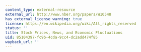 ```yaml
---
content_type: external-resource
external_url: http://www.nber.org/papers/W10548
has_external_license_warning: true
license: https://en.wikipedia.org/wiki/All_rights_reserved
status: ''
title: Stock Prices, News, and Economic Fluctuations
uid: 85104397-fc9b-4cda-9cc4-dc2add474f85
wayback_url: ''
---
```

